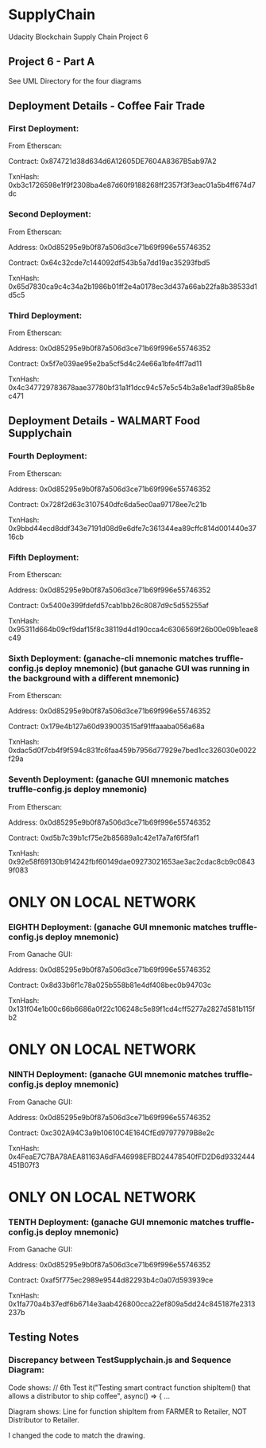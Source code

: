 # SupplyChain
Udacity Blockchain Supply Chain Project 6

## Project 6 - Part A
See UML Directory for the four diagrams

## Deployment Details - Coffee Fair Trade
### First Deployment:
From Etherscan:

Contract:
0x874721d38d634d6A12605DE7604A8367B5ab97A2

TxnHash:
0xb3c1726598e1f9f2308ba4e87d60f9188268ff2357f3f3eac01a5b4ff674d7dc

### Second Deployment:
From Etherscan:

Address:
0x0d85295e9b0f87a506d3ce71b69f996e55746352

Contract:
0x64c32cde7c144092df543b5a7dd19ac35293fbd5

TxnHash:
0x65d7830ca9c4c34a2b1986b01ff2e4a0178ec3d437a66ab22fa8b38533d1d5c5


### Third Deployment:
From Etherscan:

Address:
0x0d85295e9b0f87a506d3ce71b69f996e55746352

Contract:
0x5f7e039ae95e2ba5cf5d4c24e66a1bfe4ff7ad11

TxnHash:
0x4c347729783678aae37780bf31a1f1dcc94c57e5c54b3a8e1adf39a85b8ec471



## Deployment Details - WALMART Food Supplychain
### Fourth Deployment: 
From Etherscan:

Address:
0x0d85295e9b0f87a506d3ce71b69f996e55746352

Contract:
0x728f2d63c3107540dfc6da5ec0aa97178ee7c21b

TxnHash:
0x9bbd44ecd8ddf343e7191d08d9e6dfe7c361344ea89cffc814d001440e3716cb


### Fifth Deployment: 
From Etherscan:

Address:
0x0d85295e9b0f87a506d3ce71b69f996e55746352

Contract:
0x5400e399fdefd57cab1bb26c8087d9c5d55255af

TxnHash:
0x95311d664b09cf9daf15f8c38119d4d190cca4c6306569f26b00e09b1eae8c49


### Sixth Deployment: (ganache-cli mnemonic matches truffle-config.js deploy mnemonic) (but ganache GUI was running in the background with a different mnemonic) 
From Etherscan:

Address:
0x0d85295e9b0f87a506d3ce71b69f996e55746352

Contract:
0x179e4b127a60d939003515af91ffaaaba056a68a

TxnHash:
0xdac5d0f7cb4f9f594c831fc6faa459b7956d77929e7bed1cc326030e0022f29a

### Seventh Deployment: (ganache GUI mnemonic matches truffle-config.js deploy mnemonic) 
From Etherscan:

Address:
0x0d85295e9b0f87a506d3ce71b69f996e55746352

Contract:
0xd5b7c39b1cf75e2b85689a1c42e17a7af6f5faf1

TxnHash:
0x92e58f69130b914242fbf60149dae09273021653ae3ac2cdac8cb9c08439f083

# ONLY ON LOCAL NETWORK
### EIGHTH Deployment: (ganache GUI mnemonic matches truffle-config.js deploy mnemonic) 
From Ganache GUI:

Address:
0x0d85295e9b0f87a506d3ce71b69f996e55746352

Contract:
0x8d33b6f1c78a025b558b81e4df408bec0b94703c

TxnHash:
0x131f04e1b00c66b6686a0f22c106248c5e89f1cd4cff5277a2827d581b115fb2

# ONLY ON LOCAL NETWORK
### NINTH Deployment: (ganache GUI mnemonic matches truffle-config.js deploy mnemonic) 
From Ganache GUI:

Address:
0x0d85295e9b0f87a506d3ce71b69f996e55746352

Contract:
0xc302A94C3a9b10610C4E164CfEd97977979B8e2c

TxnHash:
0x4FeaE7C7BA78AEA81163A6dFA46998EFBD24478540fFD2D6d9332444451B07f3


# ONLY ON LOCAL NETWORK
### TENTH Deployment: (ganache GUI mnemonic matches truffle-config.js deploy mnemonic) 
From Ganache GUI:

Address:
0x0d85295e9b0f87a506d3ce71b69f996e55746352

Contract:
0xaf5f775ec2989e9544d82293b4c0a07d593939ce

TxnHash:
0x1fa770a4b37edf6b6714e3aab426800cca22ef809a5dd24c845187fe2313237b





## Testing Notes
### Discrepancy between TestSupplychain.js and Sequence Diagram:
Code shows: // 6th Test
    it("Testing smart contract function shipItem() that allows a distributor to ship coffee", async() => { ...

Diagram shows: Line for function shipItem from FARMER to Retailer, NOT Distributor to Retailer.

I changed the code to match the drawing.
